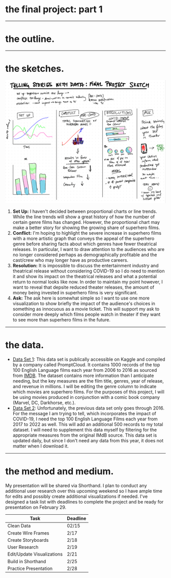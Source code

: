 # the final project: part 1
---
# the outline.

---
# the sketches.
![Final Sketches](FinalProjectSketch.png)
1. __Set Up:__ I haven't decided between proportional charts or line trends. While the line trends will show a great history of how the number of certain genre films has changed. However, the proportional chart may make a better story for showing the growing share of superhero films. 
2. __Conflict:__ I'm hoping to highlight the severe increase in superhero films with a more artistic graph that conveys the appeal of the superhero genre before sharing facts about which genres have fewer theatrical releases. In particular, I want to draw attention to the audiences who are no longer considered perhaps as demographically profitable and the cast/crew who may longer have as productive careers.
3. __Resolution:__ It is impossible to discuss the entertainment industry and theatrical release without considering COVID-19 so I do need to mention it and show its impact on the theatrical releases and what a potential return to normal looks like now. In order to maintain my point however, I want to reveal that depsite reduced theater releases, the amount of money being invested in superhero films is very significant. 
4. __Ask:__ The ask here is somewhat simple so I want to use one more visualization to show briefly the impact of the audience's choices in something as innocuous as a movie ticket. This will support my ask to consider more deeply which films people watch in theater if they want to see more than superhero films in the future.

---
# the data.

- [Data Set 1](https://www.kaggle.com/datasets/PromptCloudHQ/imdb-data): This data set is publically accessible on Kaggle and compiled by a company called PromptCloud. It contains 1000 records of the top 100 English Language films each year from 2006 to 2016 as sourced from [IMDB](https://www.imdb.com/). The dataset contains more information than I anticipate needing, but the key measures are the film title, genres, year of release, and revenue in millions. I will be editing the genre column to indicate which movies are superhero films. For the purposes of this project, I will be using movies produced in conjunction with a comic book company (Marvel, DC, Darkhorse, etc.). 
- [Data Set 2](https://datasets.imdbws.com/): Unfortunately, the previous data set only goes through 2016. For the message I am trying to tell, which incorporates the impact of COVID-19, I need the top 100 English Language Films each year from 2017 to 2022 as well. This will add an additional 500 records to my total dataset. I will need to supplement this data myself by filtering for the appropriate measures from the original IMdB source. This data set is updated daily, but since I don't need any data from this year, it does not matter when I download it. 

---
# the method and medium.
My presentation will be shared via Shorthand. I plan to conduct any additional user research over this upcoming weekend so I have ample time for edits and possibly create additional visualizations if needed. I've designed a task list with deadlines to complete the project and be ready for presentation on February 29. 

| Task | Deadline |
| --- | --- |
| Clean Data | 02/15 | 
| Create Wire Frames | 2/17 | 
| Create Storyboards | 2/18 |
| User Research | 2/19 | 
| Edit/Update Visualizations | 2/21 | 
| Build in Shorthand | 2/25 | 
| Practice Presentation | 2/28 |

